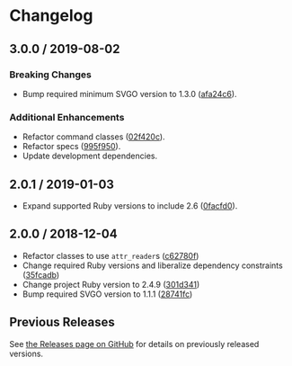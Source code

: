 # Changelog

## 3.0.0 / 2019-08-02

### Breaking Changes

- Bump required minimum SVGO version to 1.3.0 ([afa24c6](https://github.com/jgarber623/svgeez/commit/afa24c6)).

### Additional Enhancements

- Refactor command classes ([02f420c](https://github.com/jgarber623/svgeez/commit/02f420c)).
- Refactor specs ([995f950](https://github.com/jgarber623/svgeez/commit/)).
- Update development dependencies.

## 2.0.1 / 2019-01-03

- Expand supported Ruby versions to include 2.6 ([0facfd0](https://github.com/jgarber623/svgeez/commit/0facfd0)).

## 2.0.0 / 2018-12-04

- Refactor classes to use `attr_reader`s ([c62780f](https://github.com/jgarber623/svgeez/commit/c62780f))
- Change required Ruby versions and liberalize dependency constraints ([35fcadb](https://github.com/jgarber623/svgeez/commit/35fcadb))
- Change project Ruby version to 2.4.9 ([301d341](https://github.com/jgarber623/svgeez/commit/301d341))
- Bump required SVGO version to 1.1.1 ([28741fc](https://github.com/jgarber623/svgeez/commit/28741fc))

## Previous Releases

See [the Releases page on GitHub](https://github.com/jgarber623/svgeez/releases) for details on previously released versions.
